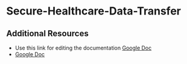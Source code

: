 # Secure-Healthcare-Data-Transfer
## Additional Resources
- Use this link for editing the documentation [Google Doc](https://docs.google.com/document/d/1PsbCqrVVV9OEof_hHg0SG5oFNuGVulFbTyroWzxdKDY/edit?usp=sharing)
- [Google Doc](https://docs.google.com/spreadsheets/d/1diBMXtGF5NGc4IKNHM8fr8DJoMELj6FFX36CPk_nWKw/edit?usp=sharing)
